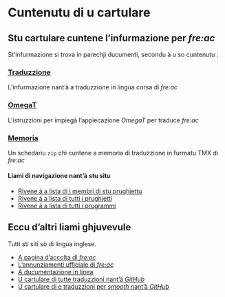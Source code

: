 # Cuntenutu di u cartulare

## Stu cartulare cuntene l’infurmazione per _fre:ac_

St’infurmazione si trova in parechji ducumenti, secondu à u so cuntenutu :

### [Traduzzione](Traduzzione.md)
L’infurmazione nant’à a traduzzione in lingua corsa di _fre:ac_

### [OmegaT](OmegaT.md)
L’istruzzioni per impiegà l’appiecazione _OmegaT_ per traduce _fre:ac_

### [Memoria](Memoria.zip)
Un schedariu `zip` chì cuntene a memoria di traduzzione in furmatu TMX di _fre:ac_

#### Liami di navigazione nant’à stu situ
- [Rivene à a lista di i membri di stu prughjettu](./)
- [Rivene à a lista di tutti i prughjetti](../)
- [Rivene à a lista di tutti i prugrammi](../../../../#readme)

## Eccu d’altri liami ghjuvevule
Tutti sti siti sò di lingua inglese.

- [A pagina d’accolta di _fre:ac_](https://freac.org/index.php)
- [L’annunziamenti ufficiale di _fre:ac_](https://freac.org/index.php/latest-news-mainmenu-2)
- [A ducumentazione in linea](https://freac.org/help-aamp-support-mainmenu-36)
- [U cartulare di tutte traduzzioni nant’à _GitHub_](https://github.com/enzo1982/freac/tree/master/i18n)
- [U cartulare di e traduzzioni per _smooth_ nant’à _GitHub_](https://github.com/enzo1982/smooth/tree/master/classes/i18n/locales)
